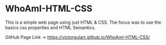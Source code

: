 # WhoAmI-HTML-CSS

This is a simple web page using just HTML & CSS.
The focus was to use the basics css properties and HTML Semantics.

GitHub Page Link -> https://victorgulart.github.io/WhoAmI-HTML-CSS/
